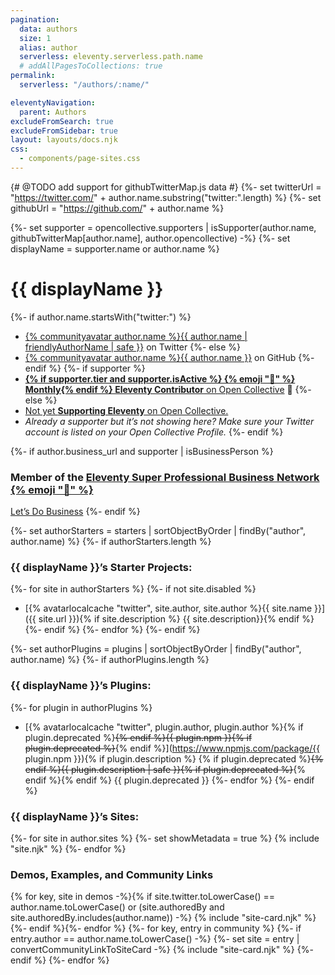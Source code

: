 ```yaml
---
pagination:
  data: authors
  size: 1
  alias: author
  serverless: eleventy.serverless.path.name
  # addAllPagesToCollections: true
permalink:
  serverless: "/authors/:name/"

eleventyNavigation:
  parent: Authors
excludeFromSearch: true
excludeFromSidebar: true
layout: layouts/docs.njk
css:
  - components/page-sites.css
---
```

{# @TODO add support for githubTwitterMap.js data #}
{%- set twitterUrl = "https://twitter.com/" + author.name.substring("twitter:".length) %}
{%- set githubUrl = "https://github.com/" + author.name %}

{%- set supporter = opencollective.supporters | isSupporter(author.name, githubTwitterMap[author.name], author.opencollective) -%}
{%- set displayName = supporter.name or author.name %}

# {{ displayName }}

{%- if author.name.startsWith("twitter:") %}
* <a href="{{ twitterUrl }}">{% communityavatar author.name %}{{ author.name | friendlyAuthorName | safe }}</a> on Twitter
{%- else %}
* <a href="{{ githubUrl }}">{% communityavatar author.name %}{{ author.name }}</a> on GitHub
{%- endif %}
{%- if supporter %}
* <a href="{{ supporter.profile }}" class="elv-externalexempt supporters-link"><strong>{% if supporter.tier and supporter.isActive %} {% emoji "📅" %} Monthly{% endif %} Eleventy Contributor</strong> on Open Collective</a> 🎈
{%- else %}
* <a href="https://opencollective.com/11ty">Not yet <strong>Supporting Eleventy</strong> on Open Collective.</a>
* <em>Already a supporter but it’s not showing here? Make sure your Twitter account is listed on your Open Collective Profile.</em>
{%- endif %}

{%- if author.business_url and supporter | isBusinessPerson %}
### Member of the [Eleventy Super Professional Business Network {% emoji "💼" %}](/super-professional-business-network/)

<a href="{{ author.business_url }}" class="btn-primary benchnine rainbow-active rainbow-active-noanim elv-externalexempt">Let’s Do Business</a>
{%- endif %}

{%- set authorStarters = starters | sortObjectByOrder | findBy("author", author.name) %}
{%- if authorStarters.length %}
### {{ displayName }}’s Starter Projects:

{%- for site in authorStarters %}
{%- if not site.disabled %}
* [{% avatarlocalcache "twitter", site.author, site.author %}{{ site.name }}]({{ site.url }}){% if site.description %} {{ site.description}}{% endif %}
{%- endif %}
{%- endfor %}
{%- endif %}

{%- set authorPlugins = plugins | sortObjectByOrder | findBy("author", author.name) %}
{%- if authorPlugins.length %}
### {{ displayName }}’s Plugins:

{%- for plugin in authorPlugins %}
* [{% avatarlocalcache "twitter", plugin.author, plugin.author %}{% if plugin.deprecated %}~~{% endif %}{{ plugin.npm }}{% if plugin.deprecated %}~~{% endif %}](https://www.npmjs.com/package/{{ plugin.npm }}){% if plugin.description %} {% if plugin.deprecated %}~~{% endif %}{{ plugin.description | safe }}{% if plugin.deprecated %}~~{% endif %}{% endif %} {{ plugin.deprecated }}
{%- endfor %}
{%- endif %}


### {{ displayName }}’s Sites:

<div class="lo sites-lo" style="--lo-margin-h: 2rem; --lo-margin-v: 1rem; --lo-stackpoint: 31.25em;">
{%- for site in author.sites %}
  {%- set showMetadata = true %}
  {% include "site.njk" %}
{%- endfor %}
</div>

### Demos, Examples, and Community Links

<div class="sites-vert">
  <div class="lo-grid">
{% for key, site in demos -%}{% if site.twitter.toLowerCase() == author.name.toLowerCase() or (site.authoredBy and site.authoredBy.includes(author.name)) -%}
  {% include "site-card.njk" %}
{%- endif %}{%- endfor %}
{%- for key, entry in community %}
{%- if entry.author == author.name.toLowerCase()  -%}
  {%- set site = entry | convertCommunityLinkToSiteCard -%}
  {% include "site-card.njk" %}
{%- endif %}
{%- endfor %}
  </div>
</div>

